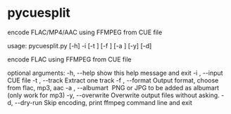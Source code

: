 # pycuesplit
encode FLAC/MP4/AAC using FFMPEG from CUE file

usage: pycuesplit.py [-h] -i <cue file> [-t <track number>]
                     [-f <output format>] [-a <image file>] [-y] [-d]

encode FLAC using FFMPEG from CUE file

optional arguments:
  -h, --help            show this help message and exit
  -i <cue file>, --input <cue file>
                        CUE file
  -t <track number>, --track <track number>
                        Extract one track
  -f <output format>, --format <output format>
                        Output format, choose from flac, mp3, aac
  -a <image file>, --albumart <image file>
                        PNG or JPG to be added as albumart (only work for mp3)
  -y, --overwrite       Overwrite output files without asking.
  -d, --dry-run         Skip encoding, print ffmpeg command line and exit
